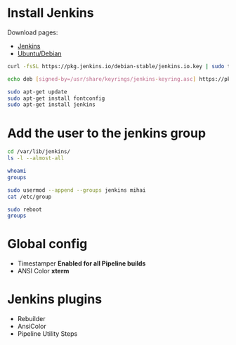 # Install Jenkins
Download pages:
- [Jenkins](https://www.jenkins.io/download)
- [Ubuntu/Debian](https://pkg.jenkins.io/debian-stable)

```sh
curl -fsSL https://pkg.jenkins.io/debian-stable/jenkins.io.key | sudo tee /usr/share/keyrings/jenkins-keyring.asc > /dev/null

echo deb [signed-by=/usr/share/keyrings/jenkins-keyring.asc] https://pkg.jenkins.io/debian-stable binary/ | sudo tee /etc/apt/sources.list.d/jenkins.list > /dev/null

sudo apt-get update
sudo apt-get install fontconfig
sudo apt-get install jenkins
```

# Add the user to the jenkins group
```sh
cd /var/lib/jenkins/
ls -l --almost-all

whoami
groups

sudo usermod --append --groups jenkins mihai
cat /etc/group

sudo reboot
groups
```

# Global config
- Timestamper **Enabled for all Pipeline builds**
- ANSI Color **xterm**

# Jenkins plugins
- Rebuilder
- AnsiColor
- Pipeline Utility Steps
